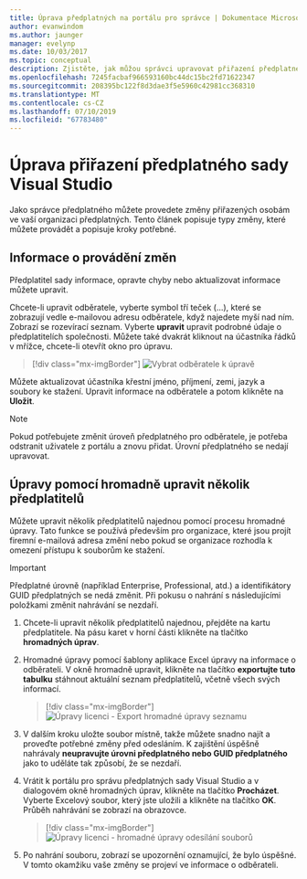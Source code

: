 ```yaml
---
title: Úprava předplatných na portálu pro správce | Dokumentace Microsoftu
author: evanwindom
ms.author: jaunger
manager: evelynp
ms.date: 10/03/2017
ms.topic: conceptual
description: Zjistěte, jak můžou správci upravovat přiřazení předplatného.
ms.openlocfilehash: 7245facbaf966593160bc44dc15bc2fd71622347
ms.sourcegitcommit: 208395bc122f8d3dae3f5e5960c42981cc368310
ms.translationtype: MT
ms.contentlocale: cs-CZ
ms.lasthandoff: 07/10/2019
ms.locfileid: "67783480"
---
```

# <a name="editing-visual-studio-subscription-assignments"></a>Úprava přiřazení předplatného sady Visual Studio

Jako správce předplatného můžete provedete změny přiřazených osobám ve vaší organizaci předplatných.  Tento článek popisuje typy změny, které můžete provádět a popisuje kroky potřebné.

## <a name="making-changes-to-subscriber-information"></a>Informace o provádění změn
Předplatitel sady informace, opravte chyby nebo aktualizovat informace můžete upravit.

Chcete-li upravit odběratele, vyberte symbol tří teček (...), které se zobrazují vedle e-mailovou adresu odběratele, když najedete myší nad ním. Zobrazí se rozevírací seznam.  Vyberte **upravit** upravit podrobné údaje o předplatitelích společnosti. Můžete také dvakrát kliknout na účastníka řádků v mřížce, chcete-li otevřít okno pro úpravu.
> [!div class="mx-imgBorder"]
> ![Vybrat odběratele k úpravě](_img/edit-license/select-subscriber.png)

Můžete aktualizovat účastníka křestní jméno, příjmení, zemi, jazyk a soubory ke stažení. Upravit informace na odběratele a potom klikněte na **Uložit**.

   > [!NOTE]
   > Pokud potřebujete změnit úroveň předplatného pro odběratele, je potřeba odstranit uživatele z portálu a znovu přidat. Úrovní předplatného se nedají upravovat.

## <a name="editing-multiple-subscribers-using-bulk-edit"></a>Úpravy pomocí hromadně upravit několik předplatitelů

Můžete upravit několik předplatitelů najednou pomocí procesu hromadné úpravy. Tato funkce se používá především pro organizace, které jsou projít firemní e-mailová adresa změní nebo pokud se organizace rozhodla k omezení přístupu k souborům ke stažení.

   > [!IMPORTANT]
   > Předplatné úrovně (například Enterprise, Professional, atd.) a identifikátory GUID předplatných se nedá změnit.  Při pokusu o nahrání s následujícími položkami změnit nahrávání se nezdaří.

1. Chcete-li upravit několik předplatitelů najednou, přejděte na kartu předplatitele. Na pásu karet v horní části klikněte na tlačítko **hromadných úprav**.

2. Hromadné úpravy pomocí šablony aplikace Excel úpravy na informace o odběrateli. V okně hromadně upravit, klikněte na tlačítko **exportujte tuto tabulku** stáhnout aktuální seznam předplatitelů, včetně všech svých informací.
   > [!div class="mx-imgBorder"]
   > ![Úpravy licenci - Export hromadné úpravy seznamu](_img/edit-license/edit-license-bulk-edit-export.png)

3. V dalším kroku uložte soubor místně, takže můžete snadno najít a proveďte potřebné změny před odesláním. K zajištění úspěšně nahrávaly **neupravujte úrovni předplatného nebo GUID předplatného** jako to uděláte tak způsobí, že se nezdaří.

4. Vrátit k portálu pro správu předplatných sady Visual Studio a v dialogovém okně hromadných úprav, klikněte na tlačítko **Procházet**. Vyberte Excelový soubor, který jste uložili a klikněte na tlačítko **OK**. Průběh nahrávání se zobrazí na obrazovce.
   > [!div class="mx-imgBorder"]
   > ![Úpravy licenci - hromadné úpravy odesílání souborů](_img/edit-license/edit-license-bulk-file-upload1.png)

5. Po nahrání souboru, zobrazí se upozornění oznamující, že bylo úspěšné. V tomto okamžiku vaše změny se projeví ve informace o odběrateli.
